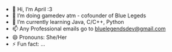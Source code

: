 - 👋 Hi, I’m April :3
- 👀 I’m doing gamedev atm - cofounder of Blue Legeds
- 🌱 I’m currently learning Java, C/C++, Python
- 📫 Any Professional emails go to bluelegendsdev@gmail.com
- 😄 Pronouns: She/Her
- ⚡ Fun fact: ...

<!---
MistorRonan/MistorRonan is a ✨ special ✨ repository because its `README.md` (this file) appears on your GitHub profile.
You can click the Preview link to take a look at your changes.
--->
